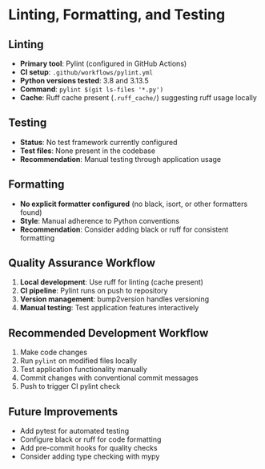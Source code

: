 # Linting, Formatting, and Testing

## Linting
- **Primary tool**: Pylint (configured in GitHub Actions)
- **CI setup**: `.github/workflows/pylint.yml`
- **Python versions tested**: 3.8 and 3.13.5
- **Command**: `pylint $(git ls-files '*.py')`
- **Cache**: Ruff cache present (`.ruff_cache/`) suggesting ruff usage locally

## Testing
- **Status**: No test framework currently configured
- **Test files**: None present in the codebase
- **Recommendation**: Manual testing through application usage

## Formatting
- **No explicit formatter configured** (no black, isort, or other formatters found)
- **Style**: Manual adherence to Python conventions
- **Recommendation**: Consider adding black or ruff for consistent formatting

## Quality Assurance Workflow
1. **Local development**: Use ruff for linting (cache present)
2. **CI pipeline**: Pylint runs on push to repository
3. **Version management**: bump2version handles versioning
4. **Manual testing**: Test application features interactively

## Recommended Development Workflow
1. Make code changes
2. Run `pylint` on modified files locally
3. Test application functionality manually
4. Commit changes with conventional commit messages
5. Push to trigger CI pylint check

## Future Improvements
- Add pytest for automated testing
- Configure black or ruff for code formatting
- Add pre-commit hooks for quality checks
- Consider adding type checking with mypy